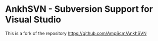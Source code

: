 # AnkhSVN - Subversion Support for Visual Studio

This is a fork of the repository https://github.com/AmpScm/AnkhSVN